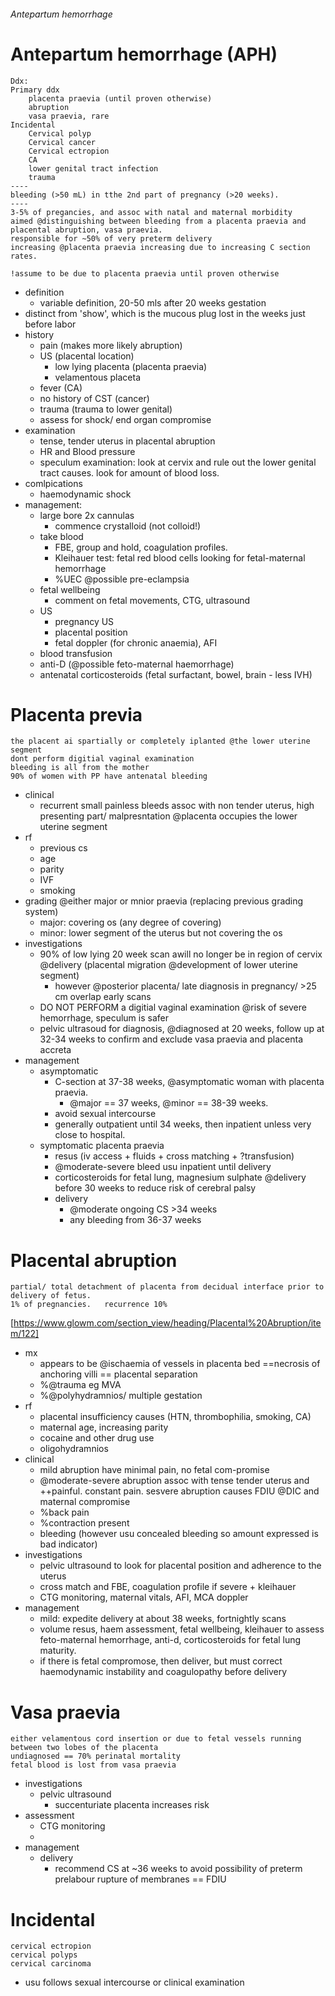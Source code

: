 ###### Antepartum hemorrhage

# Antepartum hemorrhage (APH)
    Ddx:
    Primary ddx
        placenta praevia (until proven otherwise)
        abruption
        vasa praevia, rare
    Incidental
        Cervical polyp
        Cervical cancer
        Cervical ectropion
        CA
        lower genital tract infection
        trauma
    ----
    bleeding (>50 mL) in tthe 2nd part of pregnancy (>20 weeks). 
    ----
    3-5% of pregancies, and assoc with natal and maternal morbidity
    aimed @distinguishing between bleeding from a placenta praevia and placental abruption, vasa praevia. 
    responsible for ~50% of very preterm delivery
    increasing @placenta praevia increasing due to increasing C section rates.

    !assume to be due to placenta praevia until proven otherwise

- definition
    + variable definition, 20-50 mls after 20 weeks gestation
- distinct from  'show', which is the mucous plug lost in the weeks just before labor
- history
    + pain (makes more likely abruption)
    + US (placental location)
        * low lying placenta (placenta praevia)
        * velamentous placeta
    + fever (CA)
    + no history of CST (cancer)
    + trauma (trauma to lower genital)
    + assess for shock/ end organ compromise
- examination   
    + tense, tender uterus in placental abruption
    + HR and Blood pressure
    + speculum examination: look at cervix and rule out the lower genital tract causes. look for amount of blood loss.
- comlpications
    + haemodynamic shock
- management:   
    + large bore 2x cannulas
        * commence crystalloid (not colloid!)
    + take blood
        * FBE, group and hold, coagulation profiles.
        * Kleihauer test: fetal red blood cells looking for fetal-maternal hemorrhage
        * %UEC @possible pre-eclampsia
    + fetal wellbeing
        * comment on fetal movements, CTG, ultrasound
    + US
        * pregnancy US
        * placental position
        * fetal doppler (for chronic anaemia), AFI
    + blood transfusion
    + anti-D (@possible feto-maternal haemorrhage)
    + antenatal corticosteroids (fetal surfactant, bowel, brain - less IVH)

# Placenta previa
    the placent ai spartially or completely iplanted @the lower uterine segment
    dont perform digitial vaginal examination
    bleeding is all from the mother
    90% of women with PP have antenatal bleeding
- clinical
    + recurrent small painless bleeds assoc with non tender uterus, high presenting part/ malpresntation @placenta occupies the lower uterine segment
- rf
    + previous cs
    + age
    + parity
    + IVF
    + smoking
- grading @either major or mnior praevia (replacing 
previous grading system)
    + major: covering os (any degree of covering)
    + minor: lower segment of the uterus but not covering the os 
- investigations
    + 90% of low lying 20 week scan awill no longer be in region of cervix @delivery (placental migration @development of lower uterine segment)
        * however @posterior placenta/ late diagnosis in pregnancy/ >25 cm overlap early scans
    + DO NOT PERFORM a digitial vaginal examination @risk of severe hemorrhage, speculum is safer
    + pelvic ultrasoud for diagnosis, @diagnosed at 20 weeks, follow up at 32-34 weeks to confirm and exclude vasa praevia and placenta accreta
- management
    + asymptomatic
        * C-section at 37-38 weeks, @asymptomatic woman with placenta praevia. 
            - @major == 37 weeks, @minor == 38-39 weeks.
        * avoid sexual intercourse 
        * generally outpatient until 34 weeks, then inpatient unless very close to hospital.
    + symptomatic placenta praevia
        * resus (iv access + fluids + cross matching + ?transfusion)
        * @moderate-severe bleed usu inpatient until delivery
        * corticosteroids for fetal lung, magnesium sulphate @delivery before 30 weeks to reduce risk of cerebral palsy
        * delivery
            - @moderate ongoing CS >34 weeks
            - any bleeding from 36-37 weeks

# Placental abruption
    partial/ total detachment of placenta from decidual interface prior to delivery of fetus. 
    1% of pregnancies.   recurrence 10%
[https://www.glowm.com/section_view/heading/Placental%20Abruption/item/122]
- mx
    + appears to be @ischaemia of vessels in placenta bed ==necrosis of anchoring villi == placental separation
    + %@trauma eg MVA
    + %@polyhydramnios/ multiple gestation
- rf
    + placental insufficiency causes (HTN, thrombophilia, smoking, CA)
    + maternal age, increasing parity
    + cocaine and other drug use
    + oligohydramnios
- clinical
    + mild abruption have minimal pain, no fetal com-promise
    + @moderate-severe abruption assoc with tense tender uterus and ++painful. constant pain. sesvere abruption causes FDIU @DIC and maternal compromise
    + %back pain 
    + %contraction present
    + bleeding (however usu concealed bleeding so amount expressed is bad indicator)
- investigations
    + pelvic ultrasound to look for placental position and adherence to the uterus
    + cross match and FBE, coagulation profile if severe + kleihauer
    + CTG monitoring, maternal vitals, AFI, MCA doppler
- management
    + mild: expedite delivery at about 38 weeks, fortnightly scans
    + volume resus, haem assessment, fetal wellbeing, kleihauer to assess feto-maternal hemorrhage, anti-d, corticosteroids for fetal lung maturity.
    + if there is fetal compromose, then deliver, but must correct haemodynamic instability and coagulopathy before delivery

# Vasa praevia
    either velamentous cord insertion or due to fetal vessels running between two lobes of the placenta
    undiagnosed == 70% perinatal mortality
    fetal blood is lost from vasa praevia
- investigations
    + pelvic ultrasound
        * succenturiate placenta increases risk
- assessment
    + CTG monitoring
    + 
- management
    + delivery
        * recommend CS at ~36 weeks to avoid possibility of preterm prelabour rupture of membranes == FDIU

# Incidental 
    cervical ectropion
    cervical polyps
    cervical carcinoma
- usu follows sexual intercourse or clinical examination